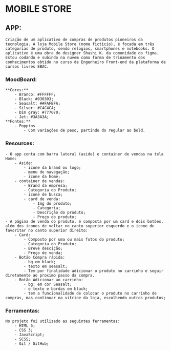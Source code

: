 # MOBILE STORE

## APP:
    Criação de um aplicativo de compras de produtos pioneiros da tecnologia. A loja Mobile Store (nome ficticio), é focada em três categorias de produto, sendo relogios, smartphones e notebooks. O aplicativo é uma obra do designer Shashi K. da comunidade do figma. Estou codando e subindo na nuvem como forma de trinamento dos conhecimentos obtido no curso de Engenheiro Front-end da plataforma de cursos livres EBAC.

### MoodBoard:
    **Cores:**
        - Branco: #FFFFFF;
        - Black: #030303;
        - Seasalt: ##FAFBFA;
        - Silver: #C4C4C4;
        - Dim gray: #777070;
        - Jet: #3A3A3A;
    **Fontes:**
        - Poppins
            - Com variações de peso, partindo do regular ao bold.

### Resources:
    - O app conta com barra lateral (aside) e container de vendas na tela Home:
        - Aside:
            - icone da brand ou logo;
            - menu de navegação;
            - icone da home;
        - container de vendas:
            - Brand da empresa;
            - Categoria do Produto;
            - icone de busca;
            - card de venda:
                - Img do produto;
                - Categoria;
                - Descrição do produto;
                - Preço do produto;
    - A página de venda do produto, é composta por um card e dois botões, além dos icones de voltar no canto superior esquerdo e o icone de favoritar no canto superior direito:
        - Card:
            - Composto por uma ou mais fotos do produto;
            - Categoria do Produto;
            - Breve descição;
            - Preço de venda;
        - Botão Compra rápida:
            - bg em black;
            - texto em seasalt;
            - Tem por finalidade adicionar o produto no carrinho e seguir diretamente ao proximo passo da compra.
        - Botão Adicionar ao carrinho:
            - bg: em cor Seasalt;
            - e texto e bordas em black;
            - tem a funcionalidade de colocar o produto no carrinho de compras, mas continuar na vitrine da loja, escolhendo outros produtos;

### Ferramentas:
    No projeto foi utilizado as seguintes ferramentas:
        - HTML 5;
        - CSS 3;
        - JavaScript;
        - SCSS;
        - Git / GitHub;

